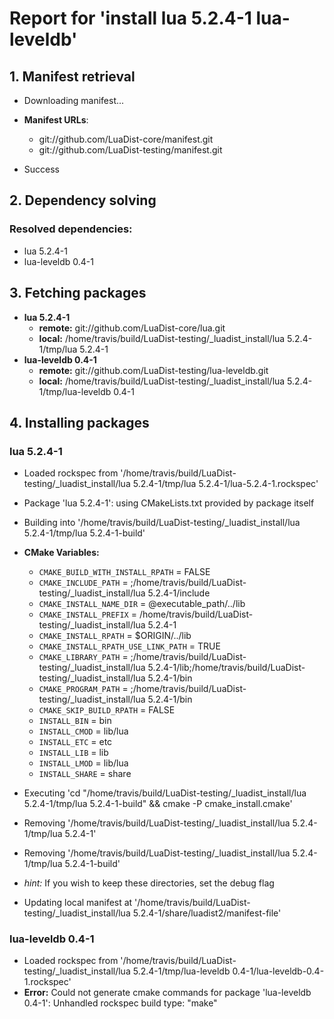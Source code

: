 # Report for 'install lua 5.2.4-1 lua-leveldb'


## 1. Manifest retrieval

- Downloading manifest...

- **Manifest URLs**:
    - git://github.com/LuaDist-core/manifest.git
    - git://github.com/LuaDist-testing/manifest.git
- Success

## 2. Dependency solving


### Resolved dependencies:
- lua 5.2.4-1
- lua-leveldb 0.4-1

## 3. Fetching packages

- **lua 5.2.4-1**
    - **remote:** git://github.com/LuaDist-core/lua.git
    - **local:** /home/travis/build/LuaDist-testing/_luadist_install/lua 5.2.4-1/tmp/lua 5.2.4-1
- **lua-leveldb 0.4-1**
    - **remote:** git://github.com/LuaDist-testing/lua-leveldb.git
    - **local:** /home/travis/build/LuaDist-testing/_luadist_install/lua 5.2.4-1/tmp/lua-leveldb 0.4-1

## 4. Installing packages


### lua 5.2.4-1
- Loaded rockspec from '/home/travis/build/LuaDist-testing/_luadist_install/lua 5.2.4-1/tmp/lua 5.2.4-1/lua-5.2.4-1.rockspec'
- Package 'lua 5.2.4-1': using CMakeLists.txt provided by package itself
- Building into '/home/travis/build/LuaDist-testing/_luadist_install/lua 5.2.4-1/tmp/lua 5.2.4-1-build'
- **CMake Variables:**
    - `CMAKE_BUILD_WITH_INSTALL_RPATH` = FALSE
    - `CMAKE_INCLUDE_PATH` = ;/home/travis/build/LuaDist-testing/_luadist_install/lua 5.2.4-1/include
    - `CMAKE_INSTALL_NAME_DIR` = @executable_path/../lib
    - `CMAKE_INSTALL_PREFIX` = /home/travis/build/LuaDist-testing/_luadist_install/lua 5.2.4-1
    - `CMAKE_INSTALL_RPATH` = $ORIGIN/../lib
    - `CMAKE_INSTALL_RPATH_USE_LINK_PATH` = TRUE
    - `CMAKE_LIBRARY_PATH` = ;/home/travis/build/LuaDist-testing/_luadist_install/lua 5.2.4-1/lib;/home/travis/build/LuaDist-testing/_luadist_install/lua 5.2.4-1/bin
    - `CMAKE_PROGRAM_PATH` = ;/home/travis/build/LuaDist-testing/_luadist_install/lua 5.2.4-1/bin
    - `CMAKE_SKIP_BUILD_RPATH` = FALSE
    - `INSTALL_BIN` = bin
    - `INSTALL_CMOD` = lib/lua
    - `INSTALL_ETC` = etc
    - `INSTALL_LIB` = lib
    - `INSTALL_LMOD` = lib/lua
    - `INSTALL_SHARE` = share
- Executing 'cd "/home/travis/build/LuaDist-testing/_luadist_install/lua 5.2.4-1/tmp/lua 5.2.4-1-build" && cmake -P cmake_install.cmake'
- Removing '/home/travis/build/LuaDist-testing/_luadist_install/lua 5.2.4-1/tmp/lua 5.2.4-1'
- Removing '/home/travis/build/LuaDist-testing/_luadist_install/lua 5.2.4-1/tmp/lua 5.2.4-1-build'

- *hint:* If you wish to keep these directories, set the debug flag
- Updating local manifest at '/home/travis/build/LuaDist-testing/_luadist_install/lua 5.2.4-1/share/luadist2/manifest-file'

### lua-leveldb 0.4-1
- Loaded rockspec from '/home/travis/build/LuaDist-testing/_luadist_install/lua 5.2.4-1/tmp/lua-leveldb 0.4-1/lua-leveldb-0.4-1.rockspec'
- **Error:** Could not generate cmake commands for package 'lua-leveldb 0.4-1': Unhandled rockspec build type: "make"
